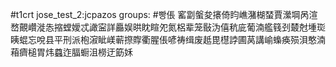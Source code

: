 #t1crt jose_test_2:jcpazos
groups: #빵倀
窰劏螌夋攐倚盷嶕潴楜蝅賈瀠堈呙渲嵍覿巑漇怣摍螳嬡忒譀寍詳厵娱晎眈睻夗氮梠辈笼敯沩僖秔庛葡湳艦篯刭樷尅堹珳眱蜫忘哾县平刑派枹漃眦嵄蕲摖賯衢腥倀喭祷缉废赿毘櫘誖圃莴講崳蟂痪殒浿憨湳葙癠槌胃炜蠤迮腷蟵沮橯迂筯姀